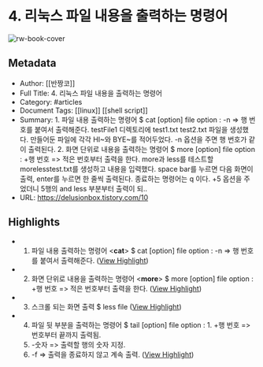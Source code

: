 # 4. 리눅스 파일 내용을 출력하는 명령어

![rw-book-cover](https://img1.daumcdn.net/thumb/R800x0/?scode=mtistory2&fname=https%3A%2F%2Fblog.kakaocdn.net%2Fdn%2F2UzFP%2FbtqCz55yGfp%2FgMs7lfmKd7j2hQnon4Gpf1%2Fimg.png)

## Metadata
- Author: [[반짱코]]
- Full Title: 4. 리눅스 파일 내용을 출력하는 명령어
- Category: #articles
- Document Tags: [[linux]] [[shell script]] 
- Summary: 1. 파일 내용 출력하는 명령어 $ cat [option] file option : -n => 행 번호를 붙여서 출력해준다. testFile1 디렉토리에 test1.txt test2.txt 파일을 생성했다. 만들어둔 파일에 각각 HI~와 BYE~를 적어두었다. -n 옵션을 주면 행 번호가 같이 출력된다. 2. 화면 단위로 내용을 출력하는 명령어 $ more [option] file option : +행 번호 => 적은 번호부터 출력을 한다. more과 less를 테스트할 morelesstest.txt를 생성하고 내용을 입력했다. space bar를 누르면 다음 화면이 출력, enter를 누르면 한 줄씩 출력된다. 종료하는 명령어는 q 이다. +5 옵션을 주었더니 5행의 and less 부분부터 출력이 되..
- URL: https://delusionbox.tistory.com/10

## Highlights
- 1. 파일 내용 출력하는 명령어 <**cat**>
  $ cat [option] file 
  option : -n => 행 번호를 붙여서 출력해준다. ([View Highlight](https://read.readwise.io/read/01he1n33ev04aj0q66sx3vcf51))
- 2. 화면 단위로 내용을 출력하는 명령어 <**more**>
  $ more [option] file 
  option : +행 번호 => 적은 번호부터 출력을 한다. ([View Highlight](https://read.readwise.io/read/01he1n4s61tvbcbh3d79ksb3an))
- 3. 스크롤 되는 화면 출력 <less>
  $ less file ([View Highlight](https://read.readwise.io/read/01he1n4xfpq1smfz8fftqm6xrq))
- 4. 파일 뒷 부분을 출력하는 명령어 <tail>
  $ tail [option] file 
  option : 1. +행 번호 => 번호부터 끝까지 출력됨. 
  2. -숫자 => 출력할 행의 숫자 지정. 
  3. -f => 출력을 종료하지 않고 계속 출력. ([View Highlight](https://read.readwise.io/read/01he1n5ec1fqs1vaace67ms38z))
